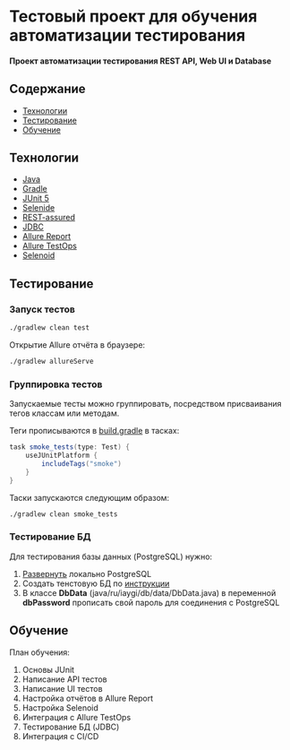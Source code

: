 # Тестовый проект для обучения автоматизации тестирования
#### Проект автоматизации тестирования REST API, Web UI и Database

## Содержание
- [Технологии](#технологии)
- [Тестирование](#тестирование)
- [Обучение](#обучение)

## Технологии
- [Java](https://www.java.com/ru/)
- [Gradle](https://gradle.org/)
- [JUnit 5](https://junit.org/junit5/)
- [Selenide](https://ru.selenide.org/)
- [REST-assured](https://rest-assured.io/)
- [JDBC](https://docs.oracle.com/en/database/oracle/oracle-database/21/jjdbc/introducing-JDBC.html)
- [Allure Report](https://allurereport.org/)
- [Allure TestOps](https://qameta.io/)
- [Selenoid](https://aerokube.com/selenoid/latest/)

## Тестирование

### Запуск тестов
```sh
./gradlew clean test
```

Открытие Allure отчёта в браузере:
```sh
./gradlew allureServe
```

### Группировка тестов
Запускаемые тесты можно группировать, посредством присваивания тегов классам или методам.

Теги прописываются в [build.gradle](build.gradle) в тасках:
```groovy
task smoke_tests(type: Test) {
    useJUnitPlatform {
        includeTags("smoke")
    }
}
```
Таски запускаются следующим образом:
```sh
./gradlew clean smoke_tests
```
### Тестирование БД

Для тестирования базы данных (PostgreSQL) нужно: 
1. [Развернуть](https://www.asozykin.ru/posts/demo_database_sql_foundation) локально PostgreSQL
2. Создать тенстовую БД по [инструкции](https://www.asozykin.ru/posts/demo_database_sql_foundation#rec267589724) 
3. В классе **DbData** (java/ru/iaygi/db/data/DbData.java) в переменной **dbPassword** прописать свой пароль для соединения с PostgreSQL  

## Обучение

План  обучения:

1. Основы JUnit
2. Написание API тестов
3. Написание UI тестов 
4. Настройка отчётов в Allure Report
5. Настройка Selenoid
6. Интеграция с Allure TestOps
7. Тестирование БД (JDBC)
8. Интеграция c CI/CD